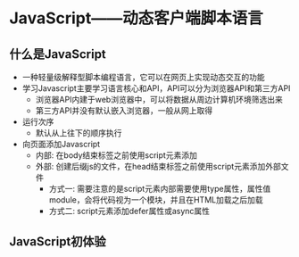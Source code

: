 # JavaScript——动态客户端脚本语言

## 什么是JavaScript
- 一种轻量级解释型脚本编程语言，它可以在网页上实现动态交互的功能
- 学习Javascript主要学习语言核心和API，API可以分为浏览器API和第三方API
    - 浏览器API内建于web浏览器中，可以将数据从周边计算机环境筛选出来
    - 第三方API并没有默认嵌入浏览器，一般从网上取得
- 运行次序
    - 默认从上往下的顺序执行
- 向页面添加Javascript
    - 内部: 在body结束标签之前使用script元素添加
    - 外部: 创建后缀js的文件，在head结束标签之前使用script元素添加外部文件  
        - 方式一: 需要注意的是script元素内部需要使用type属性，属性值module，会将代码视为一个模块，并且在HTML加载之后加载
        - 方式二: script元素添加defer属性或async属性

## JavaScript初体验
